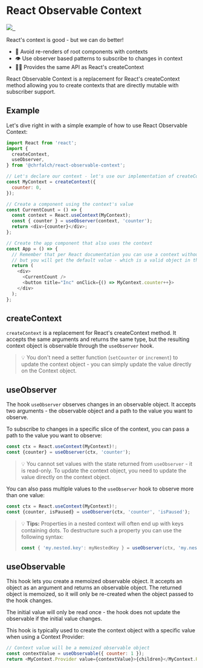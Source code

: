# React Observable Context

<a href="https://github.com/chrfalch/react-observable-context/actions?query=workflow%3A%22CI%22">
  <img src="https://github.com/chrfalch/react-observable-context/workflows/CI/badge.svg" />
</a>
<a href="https://www.npmjs.com/package/@chrfalch/react-observable-context" target="\_parent">
  <img alt="" src="https://img.shields.io/npm/dm/@chrfalch/react-observable-context.svg" />
</a>
<a href="https://bundlephobia.com/package/@chrfalch/react-observable-context@latest" target="\_parent">
  <img alt="" src="https://badgen.net/bundlephobia/minzip/@chrfalch/react-observable-context" />
</a>

React's context is good - but we can do better!

- 🧭 Avoid re-renders of root components with contexts
- 👁️ Use observer based patterns to subscribe to changes in context
- 👯‍♂️ Provides the same API as React's createContext

React Observable Context is a replacement for React's createContext method allowing you to create contexts that are directly mutable with subscriber support.

## Example

Let's dive right in with a simple example of how to use React Observable Context:

```js
import React from 'react';
import {
  createContext,
  useObserver,
} from '@chrfalch/react-observable-context';

// Let's declare our context - let's use our implementation of createContext:
const MyContext = createContext({
  counter: 0,
});

// Create a component using the context's value
const CurrentCount = () => {
  const context = React.useContext(MyContext);
  const { counter } = useObserver(context, 'counter');
  return <div>{counter}</div>;
};

// Create the app component that also uses the context
const App = () => {
  // Remember that per React documentation you can use a context without a provider
  // but you will get the default value - which is a valid object in this example.
  return (
    <div>
      <CurrentCount />
      <button title="Inc" onClick={() => MyContext.counter++}>
    </div>
  );
};
```

## createContext

`createContext` is a replacement for React's createContext method. It accepts the same arguments and returns the same type, but the resulting context object is observable through the `useObserver` hook.

> 💡 You don't need a setter function (`setCounter` or `increment`) to update the context object - you can simply update the value directly on the Context object.

## useObserver

The hook `useObserver` observes changes in an observable object. It accepts two arguments - the observable object and a path to the value you want to observe.

To subscribe to changes in a specific slice of the context, you can pass a path to the value you want to observe:

```js
const ctx = React.useContext(MyContext)!;
const {counter} = useObserver(ctx, 'counter');
```

> 💡 You cannot set values with the state returned from `useObserver` - it is read-only. To update the context object, you need to update the value directly on the context object.

You can also pass multiple values to the `useObserver` hook to observe more than one value:

```js
const ctx = React.useContext(MyContext)!;
const {counter, isPaused} = useObserver(ctx, 'counter', 'isPaused');
```

> 💡 **Tips:**
> Properties in a nested context will often end up with keys containing dots. To destructure such a property you can use the following syntax:
>
> ```js
> const { 'my.nested.key': myNestedKey } = useObserver(ctx, 'my.nested.key');
> ```

## useObservable

This hook lets you create a memoized observable object. It accepts an object as an argument and returns an observable object. The returned object is memoized, so it will only be re-created when the object passed to the hook changes.

The initial value will only be read once - the hook does not update the observable if the initial value changes.

This hook is typically used to create the context object with a specific value when using a Context Provider:

```js
// Context value will be a memoized observable object
const contextValue = useObservable({ counter: 1 });
return <MyContext.Provider value={contextValue}>{children}</MyContext.Provider>;
```
